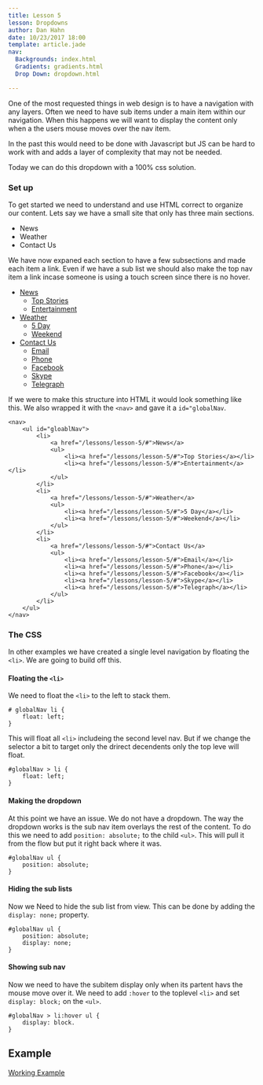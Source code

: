 ```yaml
---
title: Lesson 5
lesson: Dropdowns
author: Dan Hahn
date: 10/23/2017 18:00
template: article.jade
nav:
  Backgrounds: index.html
  Gradients: gradients.html
  Drop Down: dropdown.html

---
```


One of the most requested things in web design is to have a navigation with any layers. Often we need to have sub items under a main item within our navigation. When this happens we will want to display the content only when a the users mouse moves over the nav item.

In the past this would need to be done with Javascript but JS can be hard to work with and adds a layer of complexity that may not be needed.

Today we can do this dropdown with a 100% css solution.

### Set up

To get started we need to understand and use HTML correct to organize our content. Lets say we have a small site that only has three main sections.

* News
* Weather
* Contact Us

We have now expaned each section to have a few subsections and made each item a link.  Even if we have a sub list we should also make the top nav item a link incase someone is using a touch screen since there is no hover.

* [News](#)
	* [Top Stories](#)
	* [Entertainment](#)
* [Weather](#)
	* [5 Day](#)
	* [Weekend](#)
* [Contact Us](#)
	* [Email](#)
	* [Phone](#)
	* [Facebook](#)
	* [Skype](#)
	* [Telegraph](#)

If we were to make this structure into HTML it would look something like this. We also wrapped it with the `<nav>` and gave it a `id="globalNav`.

	<nav>
		<ul id="gloablNav">
			<li>
				<a href="/lessons/lesson-5/#">News</a>
				<ul>
					<li><a href="/lessons/lesson-5/#">Top Stories</a></li>
					<li><a href="/lessons/lesson-5/#">Entertainment</a></li>
				</ul>
			</li>
			<li>
				<a href="/lessons/lesson-5/#">Weather</a>
				<ul>
					<li><a href="/lessons/lesson-5/#">5 Day</a></li>
					<li><a href="/lessons/lesson-5/#">Weekend</a></li>
				</ul>
			</li>
			<li>
				<a href="/lessons/lesson-5/#">Contact Us</a>
				<ul>
					<li><a href="/lessons/lesson-5/#">Email</a></li>
					<li><a href="/lessons/lesson-5/#">Phone</a></li>
					<li><a href="/lessons/lesson-5/#">Facebook</a></li>
					<li><a href="/lessons/lesson-5/#">Skype</a></li>
					<li><a href="/lessons/lesson-5/#">Telegraph</a></li>
				</ul>
			</li>
		</ul>
	</nav>

### The CSS

In other examples we have created a single level navigation by floating the `<li>`. We are going to build off this.

#### Floating the `<li>`
We need to float the `<li>` to the left to stack them.

	# globalNav li {
	 	float: left;
	}

This will float all `<li>` includeing the second level nav.  But if we change the selector a bit to target only the drirect decendents only the top leve will float.

	#globalNav > li {
        float: left;
    }

#### Making the dropdown
At this point we have an issue.  We do not have a dropdown.  The way the dropdown works is the sub nav item overlays the rest of the content.  To do this we need to add `position: absolute;` to the child `<ul>`.  This will pull it from the flow but put it right back where it was.

	#globalNav ul {
	 	position: absolute;
	}

#### Hiding the sub lists
Now we Need to hide the sub list from view.  This can be done by adding the `display: none;` property.

	#globalNav ul {
		position: absolute;
	 	display: none;
	}

#### Showing sub nav
Now we need to have the subitem display only when its partent havs the mouse move over it.   We need to add `:hover` to the toplevel `<li>` and set `display: block;` on the `<ul>`.

	#globalNav > li:hover ul {
	 	display: block.
	}

## Example

[Working Example](example-dropdown.html)
